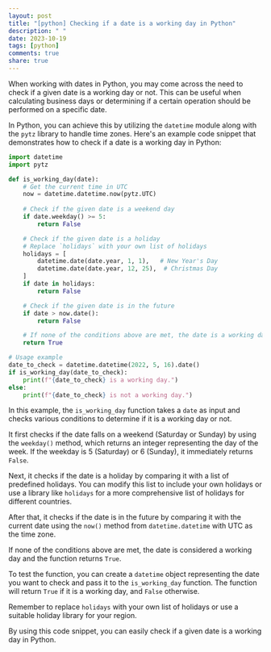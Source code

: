 ```yaml
---
layout: post
title: "[python] Checking if a date is a working day in Python"
description: " "
date: 2023-10-19
tags: [python]
comments: true
share: true
---
```


When working with dates in Python, you may come across the need to check if a given date is a working day or not. This can be useful when calculating business days or determining if a certain operation should be performed on a specific date.

In Python, you can achieve this by utilizing the `datetime` module along with the `pytz` library to handle time zones. Here's an example code snippet that demonstrates how to check if a date is a working day in Python:

```python
import datetime
import pytz

def is_working_day(date):
    # Get the current time in UTC
    now = datetime.datetime.now(pytz.UTC)
  
    # Check if the given date is a weekend day
    if date.weekday() >= 5:
        return False

    # Check if the given date is a holiday
    # Replace `holidays` with your own list of holidays
    holidays = [
        datetime.date(date.year, 1, 1),   # New Year's Day
        datetime.date(date.year, 12, 25),  # Christmas Day
    ]
    if date in holidays:
        return False

    # Check if the given date is in the future
    if date > now.date():
        return False

    # If none of the conditions above are met, the date is a working day
    return True

# Usage example
date_to_check = datetime.datetime(2022, 5, 16).date()
if is_working_day(date_to_check):
    print(f"{date_to_check} is a working day.")
else:
    print(f"{date_to_check} is not a working day.")
```

In this example, the `is_working_day` function takes a `date` as input and checks various conditions to determine if it is a working day or not. 

It first checks if the date falls on a weekend (Saturday or Sunday) by using the `weekday()` method, which returns an integer representing the day of the week. If the weekday is 5 (Saturday) or 6 (Sunday), it immediately returns `False`.

Next, it checks if the date is a holiday by comparing it with a list of predefined holidays. You can modify this list to include your own holidays or use a library like `holidays` for a more comprehensive list of holidays for different countries.

After that, it checks if the date is in the future by comparing it with the current date using the `now()` method from `datetime.datetime` with UTC as the time zone.

If none of the conditions above are met, the date is considered a working day and the function returns `True`.

To test the function, you can create a `datetime` object representing the date you want to check and pass it to the `is_working_day` function. The function will return `True` if it is a working day, and `False` otherwise.

Remember to replace `holidays` with your own list of holidays or use a suitable holiday library for your region.

By using this code snippet, you can easily check if a given date is a working day in Python.